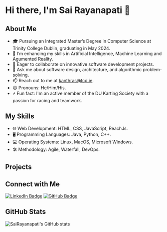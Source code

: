 # Hi there, I'm Sai Rayanapati 👋

## About Me
- 🎓 Pursuing an Integrated Master’s Degree in Computer Science at Trinity College Dublin, graduating in May 2024.
- 🌱 I’m enhancing my skills in Artificial Intelligence, Machine Learning and Agumented Reality.
- 👯 Eager to collaborate on innovative software development projects.
- 💬 Ask me about software design, architecture, and algorithmic problem-solving.
- 📫 Reach out to me at kanthras@tcd.ie.
- 😄 Pronouns: He/Him/His.
- ⚡ Fun fact: I'm an active member of the DU Karting Society with a passion for racing and teamwork.

## My Skills
- 🌐 Web Development: HTML, CSS, JavaScript, ReachJs.
- 🖥️ Programming Languages: Java, Python, C++.
- 💻 Operating Systems: Linux, MacOS, Microsoft Windows.
- 🛠️ Methodology: Agile, Waterfall, DevOps.

## Projects
<!-- You can embed your GitHub stats or display your pinned repositories here -->

## Connect with Me
[![LinkedIn Badge](https://img.shields.io/badge/-LinkedIn-0077B5?style=flat-square&logo=LinkedIn&logoColor=white&link=YOUR_LINKEDIN_PROFILE)](YOUR_LINKEDIN_PROFILE)
[![GitHub Badge](https://img.shields.io/badge/-GitHub-181717?style=flat-square&logo=GitHub&logoColor=white&link=YOUR_GITHUB_PROFILE)](YOUR_GITHUB_PROFILE)

## GitHub Stats
![SaiRayanapati's GitHub stats](https://github-readme-stats.vercel.app/api?username=SaiRayanapati&show_icons=true&theme=radical)
